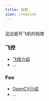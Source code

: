 ```yaml
---
title: 指南
icon: creative
---
```


## 

这边是开飞机的指南

### 飞控

- [飞控介绍](flight/intro-flight-control-computer.md)
- ...

### Foo

- [OpenCV介绍](opencv/intro-opencv.md)
- ...
